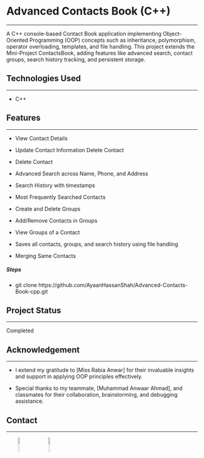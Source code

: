 <h1>Advanced Contacts Book (C++)</h1>
<hr><p>A C++ console-based Contact Book application implementing Object-Oriented Programming (OOP) concepts such as inheritance, polymorphism, operator overloading, templates, and file handling. This project extends the Mini-Project ContactsBook, adding features like advanced search, contact groups, search history tracking, and persistent storage.</p><h2>Technologies Used</h2>
<hr><ul>
<li>C++</li>
</ul><h2>Features</h2>
<hr><ul>
<li>View Contact Details</li>
</ul><ul>
<li>Update Contact Information Delete Contact</li>
</ul><ul>
<li>Delete Contact</li>
</ul><ul>
<li>Advanced Search across Name, Phone, and Address</li>
</ul><ul>
<li>Search History with timestamps</li>
</ul><ul>
<li>Most Frequently Searched Contacts</li>
</ul><ul>
<li>Create and Delete Groups</li>
</ul><ul>
<li>Add/Remove Contacts in Groups</li>
</ul><ul>
<li>View Groups of a Contact</li>
</ul><ul>
<li>Saves all contacts, groups, and search history using file handling</li>
</ul><ul>
<li>Merging Same Contacts</li>
</ul><h5>Steps</h5><ul>
<li>git clone https://github.com/AyaanHassanShah/Advanced-Contacts-Book-cpp.git
</li>
</ul><h2>Project Status</h2>
<hr><p>Completed</p><h2>Acknowledgement</h2>
<hr><ul>
<li>I extend my gratitude to [Miss Rabia Anwar] for their invaluable insights and support in applying OOP principles effectively.</li>
</ul><ul>
<li>Special thanks to my teammate, [Muhammad Anwaar Ahmad], and classmates for their collaboration, brainstorming, and debugging assistance.</li>
</ul><h2>Contact</h2>
<hr><p><span style="margin-right: 30px;"></span><a href="https://www.linkedin.com/in/syed-ayaan-hassan-shah-4993a532a/"><img target="_blank" src="https://cdn.jsdelivr.net/gh/devicons/devicon/icons/linkedin/linkedin-original.svg" style="width: 10%;"></a><span style="margin-right: 30px;"></span><a href="https://github.com/AyaanHassanShah"><img target="_blank" src="https://cdn.jsdelivr.net/gh/devicons/devicon/icons/github/github-original.svg" style="width: 10%;"></a></p>
